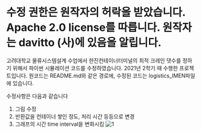# 수정 권한은 원작자의 허락을 받았습니다. Apache 2.0 license를 따릅니다. 원작자는 davitto (사)에 있음을 알립니다.
고려대학교 물류시스템설계 수업에서 한진컨테이너터미널의 최적 크레인 댓수를 정하기 위해서 파이썬 시뮬레이션 코드를 수정하였습니다.
2021년 2학기 때 수행한 프로젝트입니다.
원코드는 README.md와 같은 경로에, 수정된 코드는 logistics_IMEN파일에 있습니다.

수정사항은 다음과 같습니다

1) 그림 수정
2) 반환값을 컨테이너 쌓인 정도, 처리 시간 등등으로 변경
3) 그래프의 시간 time interval을 변화시킴
![1](https://user-images.githubusercontent.com/73458088/173829937-0e70bc69-5320-47d9-872d-fa1e83a7f52d.jpg)
